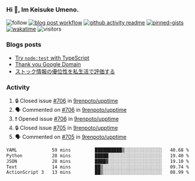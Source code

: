 ### Hi 👋, Im Keisuke Umeno.

<!--
**9renpoto/9renpoto** is a ✨ _special_ ✨ repository because its `README.md` (this file) appears on your GitHub profile.

Here are some ideas to get you started:

- 🔭 I’m currently working on ...
- 🌱 I’m currently learning ...
- 👯 I’m looking to collaborate on ...
- 🤔 I’m looking for help with ...
- 💬 Ask me about ...
- 📫 How to reach me: ...
- 😄 Pronouns: ...
- ⚡ Fun fact: ...
-->

![follow](https://img.shields.io/github/followers/9renpoto?label=Follow&style=social)
[![blog post workflow](https://github.com/9renpoto/9renpoto/actions/workflows/blog.yml/badge.svg)](https://github.com/9renpoto/9renpoto/actions/workflows/blog.yml)
[![github activity readme](https://github.com/9renpoto/9renpoto/actions/workflows/activity.yml/badge.svg)](https://github.com/9renpoto/9renpoto/actions/workflows/activity.yml)
[![pinned-gists](https://github.com/9renpoto/9renpoto/actions/workflows/pin-gist.yml/badge.svg)](https://github.com/9renpoto/9renpoto/actions/workflows/pin-gist.yml)
[![wakatime](https://github.com/9renpoto/9renpoto/actions/workflows/waka-readme-status.yml/badge.svg)](https://github.com/9renpoto/9renpoto/actions/workflows/waka-readme-status.yml)
![visitors](https://komarev.com/ghpvc/?username=9renpoto&label=Profile%20views&color=0e75b6&style=flat)

### Blogs posts

<!-- BLOG-POST-LIST:START -->
- [Try `node:test` with TypeScript](https://9renpoto.win/entry/2023/07/23/node-test-runner)
- [Thank you Google Domain](https://9renpoto.win/entry/2023/07/08/new-domain)
- [ストック情報の優位性を私生活で評価する](https://9renpoto.win/entry/2023/05/28/stock)
<!-- BLOG-POST-LIST:END -->

### Activity

<!--START_SECTION:activity-->
1. 🔒 Closed issue [#706](https://github.com/9renpoto/upptime/issues/706) in [9renpoto/upptime](https://github.com/9renpoto/upptime)
2. 🗣 Commented on [#706](https://github.com/9renpoto/upptime/issues/706#issuecomment-1684796145) in [9renpoto/upptime](https://github.com/9renpoto/upptime)
3. ❗ Opened issue [#706](https://github.com/9renpoto/upptime/issues/706) in [9renpoto/upptime](https://github.com/9renpoto/upptime)
4. 🔒 Closed issue [#705](https://github.com/9renpoto/upptime/issues/705) in [9renpoto/upptime](https://github.com/9renpoto/upptime)
5. 🗣 Commented on [#705](https://github.com/9renpoto/upptime/issues/705#issuecomment-1684553769) in [9renpoto/upptime](https://github.com/9renpoto/upptime)
<!--END_SECTION:activity-->

<!--START_SECTION:waka-->

```txt
YAML             59 mins         ██████████▒░░░░░░░░░░░░░░   40.68 %
Python           28 mins         █████░░░░░░░░░░░░░░░░░░░░   19.40 %
JSON             28 mins         ████▓░░░░░░░░░░░░░░░░░░░░   19.10 %
Text             14 mins         ██▒░░░░░░░░░░░░░░░░░░░░░░   09.74 %
ActionScript 3   13 mins         ██▒░░░░░░░░░░░░░░░░░░░░░░   08.99 %
```

<!--END_SECTION:waka-->
